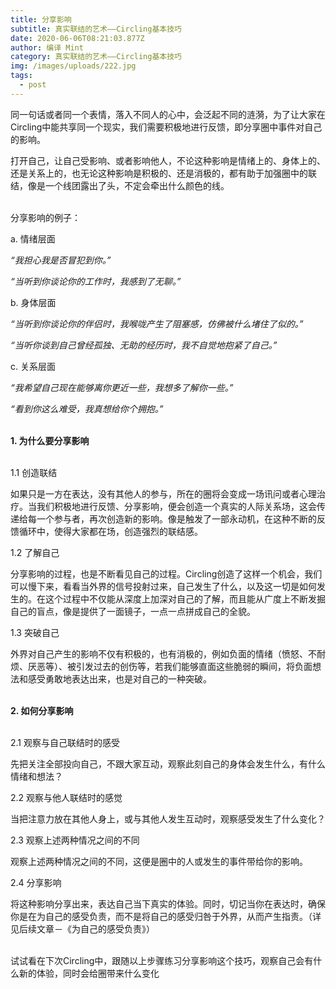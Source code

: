 ```yaml
---
title: 分享影响
subtitle: 真实联结的艺术——Circling基本技巧
date: 2020-06-06T08:21:03.877Z
author: 编译 Mint
category: 真实联结的艺术——Circling基本技巧
img: /images/uploads/222.jpg
tags:
  - post
---
```

同一句话或者同一个表情，落入不同人的心中，会泛起不同的涟漪，为了让大家在Circling中能共享同一个现实，我们需要积极地进行反馈，即分享圈中事件对自己的影响。

打开自己，让自己受影响、或者影响他人，不论这种影响是情绪上的、身体上的、还是关系上的，也无论这种影响是积极的、还是消极的，都有助于加强圈中的联结，像是一个线团露出了头，不定会牵出什么颜色的线。

\
分享影响的例子：

a. 情绪层面

*“我担心我是否冒犯到你。”*

*“当听到你谈论你的工作时，我感到了无聊。”*

b. 身体层面

*“当听到你谈论你的伴侣时，我喉咙产生了阻塞感，仿佛被什么堵住了似的。”*

*“当听你谈到自己曾经孤独、无助的经历时，我不自觉地抱紧了自己。”*

c. 关系层面

*“我希望自己现在能够离你更近一些，我想多了解你一些。”*

*“看到你这么难受，我真想给你个拥抱。”*

\
**1. 为什么要分享影响**

\
1.1 创造联结

如果只是一方在表达，没有其他人的参与，所在的圈将会变成一场讯问或者心理治疗。当我们积极地进行反馈、分享影响，便会创造一个真实的人际关系场，这会传递给每一个参与者，再次创造新的影响。像是触发了一部永动机，在这种不断的反馈循环中，使得大家都在场，创造强烈的联结感。

1.2 了解自己

分享影响的过程，也是不断看见自己的过程。Circling创造了这样一个机会，我们可以慢下来，看看当外界的信号投射过来，自己发生了什么，以及这一切是如何发生的。在这个过程中不仅能从深度上加深对自己的了解，而且能从广度上不断发掘自己的盲点，像是提供了一面镜子，一点一点拼成自己的全貌。

1.3 突破自己

外界对自己产生的影响不仅有积极的，也有消极的，例如负面的情绪（愤怒、不耐烦、厌恶等）、被引发过去的创伤等，若我们能够直面这些脆弱的瞬间，将负面想法和感受勇敢地表达出来，也是对自己的一种突破。

\
**2. 如何分享影响**

\
2.1 观察与自己联结时的感受

先把关注全部投向自己，不跟大家互动，观察此刻自己的身体会发生什么，有什么情绪和想法？ 

2.2 观察与他人联结时的感觉

当把注意力放在其他人身上，或与其他人发生互动时，观察感受发生了什么变化？

2.3 观察上述两种情况之间的不同

观察上述两种情况之间的不同，这便是圈中的人或发生的事件带给你的影响。

2.4 分享影响

将这种影响分享出来，表达自己当下真实的体验。同时，切记当你在表达时，确保你是在为自己的感受负责，而不是将自己的感受归咎于外界，从而产生指责。（详见后续文章－《为自己的感受负责》）

\
试试看在下次Circling中，跟随以上步骤练习分享影响这个技巧，观察自己会有什么新的体验，同时会给圈带来什么变化